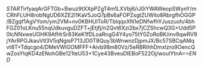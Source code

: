 $START$irfyaqArGFTGb+Bwuz9tXXpPZgT4m1LXVbj6/iJ0iYWAWeopSWynY/mCRhFLUH8robNgUD6XZE2I1KaV5JoQ7pBs6aFOPZsgtZUWito8RbrgfhOGGP/BZgqf1AgVYom/ym2VM+nv0KBHUlToR/TblqqxXN1eDNfwfhYJuszuoh/4bhFGZ01oLKnu55nqUdkuvguDZFT+jEtjfj/n2Qvt6Xzi2bx7jCZShcwQ3G+Udd5P0IcNNxweUOHK9AfHrSr83KeK1fDLoaRngG4Y4yo75tY0ZoRoBK/mv9qwRV9jYArRPGJkauVtl3V5qNgisP713JD0T8Quy3bWnwnzDjpmJX/Bc57SBCqAMqvt8T+Tdqcgo4/DMeVWlGOMFFF+Aivb98m80Vz/5eRBRihhDmxlzro9OencQwZosYtqKD4zENohGBe121teU53+1Cye43BveuDIEBoF522Oj/wouIYtnA==$END$
